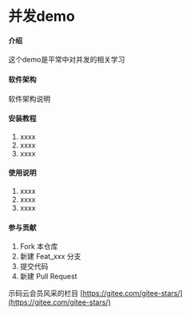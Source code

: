 # 并发demo

#### 介绍
这个demo是平常中对并发的相关学习

#### 软件架构
软件架构说明


#### 安装教程

1. xxxx
2. xxxx
3. xxxx

#### 使用说明

1. xxxx
2. xxxx
3. xxxx

#### 参与贡献

1. Fork 本仓库
2. 新建 Feat_xxx 分支
3. 提交代码
4. 新建 Pull Request

示码云会员风采的栏目 [https://gitee.com/gitee-stars/](https://gitee.com/gitee-stars/)